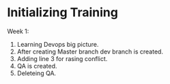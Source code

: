 Initializing Training
=====================

Week 1:
1. Learning Devops big picture.
2. After creating Master branch dev branch is created.
5. Adding line 3 for rasing conflict.
3. QA is created.
4. Deleteing QA.

